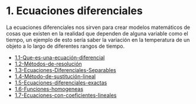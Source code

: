 # 1. Ecuaciones diferenciales

La ecuaciones diferenciales nos sirven para crear modelos matemáticos de
cosas que existen en la realidad que dependen de alguna variable como el
tiempo, un ejemplo de esto sería saber la variación en la temperatura de
un objeto a lo largo de diferentes rangos de tiempo.



[comment]:STARTING_GENERATED_TOC

* [1.1-Que-es-una-ecuación-diferencial](<./content/1.1-Que-es-una-ecuación-diferencial.md>)
* [1.2-Métodos-de-resolución](<./content/1.2-Métodos-de-resolución.md>)
* [1.3-Ecuaciones-Diferenciales-Separables](<./content/1.3-Ecuaciones-Diferenciales-Separables.md>)
* [1.4-Método-de-sustitución-lineal](<./content/1.4-Método-de-sustitución-lineal.md>)
* [1.5-Ecuaciones-diferenciales-exactas](<./content/1.5-Ecuaciones-diferenciales-exactas.md>)
* [1.6-Funciones-homogeneas](<./content/1.6-Funciones-homogeneas.md>)
* [1.7-Ecuaciones-con-coeficientes-lineales](<./content/1.7-Ecuaciones-con-coeficientes-lineales.md>)

[comment]:ENDING_GENERATED_TOC

